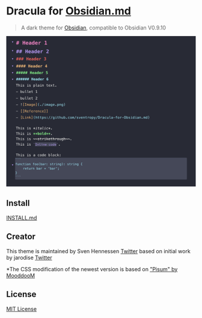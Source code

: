 # Dracula for [Obsidian.md](https://obsidian.md)

> A dark theme for [Obsidian](https://obisidian.md), compatible to Obsidian V0.9.10

![Screenshot](./demo.png)

## Install

[INSTALL.md](./INSTALL)

## Creator

This theme is maintained by Sven Hennessen [Twitter](https://twitter.com/svenhennessen) based on initial work by jarodise [Twitter](https://twitter.com/jarodise)

*The CSS modification of the newest version is based on ["Pisum" by MooddooM](https://github.com/GuangluWu/obsidian-pisum)

## License

[MIT License](./LICENSE)
